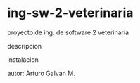 # ing-sw-2-veterinaria
proyecto  de ing. de software 2 veterinaria

descripcion


instalacion

autor: Arturo Galvan M.
